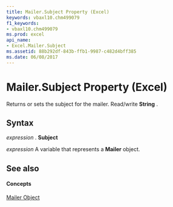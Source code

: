 ```yaml
---
title: Mailer.Subject Property (Excel)
keywords: vbaxl10.chm499079
f1_keywords:
- vbaxl10.chm499079
ms.prod: excel
api_name:
- Excel.Mailer.Subject
ms.assetid: 88b292df-843b-ffb1-9987-c482d4bff385
ms.date: 06/08/2017
---
```



# Mailer.Subject Property (Excel)

Returns or sets the subject for the mailer. Read/write  **String** .


## Syntax

 _expression_ . **Subject**

 _expression_ A variable that represents a **Mailer** object.


## See also


#### Concepts


[Mailer Object](Excel.Mailer.md)

